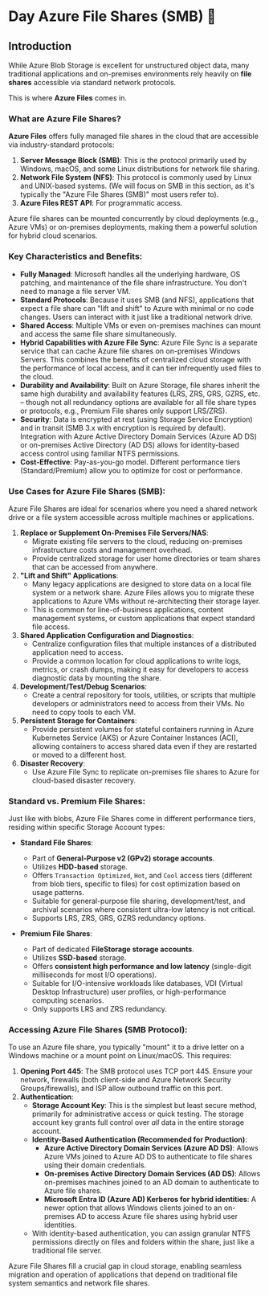 # Day Azure File Shares (SMB) 💾

## Introduction

While Azure Blob Storage is excellent for unstructured object data, many traditional applications and on-premises environments rely heavily on **file shares** accessible via standard network protocols. 

This is where **Azure Files** comes in.

### What are Azure File Shares?

**Azure Files** offers fully managed file shares in the cloud that are accessible via industry-standard protocols:

1.  **Server Message Block (SMB)**: This is the protocol primarily used by Windows, macOS, and some Linux distributions for network file sharing.
2.  **Network File System (NFS)**: This protocol is commonly used by Linux and UNIX-based systems. (We will focus on SMB in this section, as it's typically the "Azure File Shares (SMB)" most users refer to).
3.  **Azure Files REST API**: For programmatic access.

Azure file shares can be mounted concurrently by cloud deployments (e.g., Azure VMs) or on-premises deployments, making them a powerful solution for hybrid cloud scenarios.

### Key Characteristics and Benefits:

* **Fully Managed**: Microsoft handles all the underlying hardware, OS patching, and maintenance of the file share infrastructure. You don't need to manage a file server VM.
* **Standard Protocols**: Because it uses SMB (and NFS), applications that expect a file share can "lift and shift" to Azure with minimal or no code changes. Users can interact with it just like a traditional network drive.
* **Shared Access**: Multiple VMs or even on-premises machines can mount and access the same file share simultaneously.
* **Hybrid Capabilities with Azure File Sync**: Azure File Sync is a separate service that can cache Azure file shares on on-premises Windows Servers. This combines the benefits of centralized cloud storage with the performance of local access, and it can tier infrequently used files to the cloud.
* **Durability and Availability**: Built on Azure Storage, file shares inherit the same high durability and availability features (LRS, ZRS, GRS, GZRS, etc. – though not all redundancy options are available for all file share types or protocols, e.g., Premium File shares only support LRS/ZRS).
* **Security**: Data is encrypted at rest (using Storage Service Encryption) and in transit (SMB 3.x with encryption is required by default). Integration with Azure Active Directory Domain Services (Azure AD DS) or on-premises Active Directory (AD DS) allows for identity-based access control using familiar NTFS permissions.
* **Cost-Effective**: Pay-as-you-go model. Different performance tiers (Standard/Premium) allow you to optimize for cost or performance.

### Use Cases for Azure File Shares (SMB):

Azure File Shares are ideal for scenarios where you need a shared network drive or a file system accessible across multiple machines or applications.

1.  **Replace or Supplement On-Premises File Servers/NAS**:
    * Migrate existing file servers to the cloud, reducing on-premises infrastructure costs and management overhead.
    * Provide centralized storage for user home directories or team shares that can be accessed from anywhere.
2.  **"Lift and Shift" Applications**:
    * Many legacy applications are designed to store data on a local file system or a network share. Azure Files allows you to migrate these applications to Azure VMs without re-architecting their storage layer.
    * This is common for line-of-business applications, content management systems, or custom applications that expect standard file access.
3.  **Shared Application Configuration and Diagnostics**:
    * Centralize configuration files that multiple instances of a distributed application need to access.
    * Provide a common location for cloud applications to write logs, metrics, or crash dumps, making it easy for developers to access diagnostic data by mounting the share.
4.  **Development/Test/Debug Scenarios**:
    * Create a central repository for tools, utilities, or scripts that multiple developers or administrators need to access from their VMs. No need to copy tools to each VM.
5.  **Persistent Storage for Containers**:
    * Provide persistent volumes for stateful containers running in Azure Kubernetes Service (AKS) or Azure Container Instances (ACI), allowing containers to access shared data even if they are restarted or moved to a different host.
6.  **Disaster Recovery**:
    * Use Azure File Sync to replicate on-premises file shares to Azure for cloud-based disaster recovery.

### Standard vs. Premium File Shares:

Just like with blobs, Azure File Shares come in different performance tiers, residing within specific Storage Account types:

* **Standard File Shares**:
    * Part of **General-Purpose v2 (GPv2) storage accounts**.
    * Utilizes **HDD-based** storage.
    * Offers `Transaction Optimized`, `Hot`, and `Cool` access tiers (different from blob tiers, specific to files) for cost optimization based on usage patterns.
    * Suitable for general-purpose file sharing, development/test, and archival scenarios where consistent ultra-low latency is not critical.
    * Supports LRS, ZRS, GRS, GZRS redundancy options.

* **Premium File Shares**:
    * Part of dedicated **FileStorage storage accounts**.
    * Utilizes **SSD-based** storage.
    * Offers **consistent high performance and low latency** (single-digit milliseconds for most I/O operations).
    * Suitable for I/O-intensive workloads like databases, VDI (Virtual Desktop Infrastructure) user profiles, or high-performance computing scenarios.
    * Only supports LRS and ZRS redundancy.

### Accessing Azure File Shares (SMB Protocol):

To use an Azure file share, you typically "mount" it to a drive letter on a Windows machine or a mount point on Linux/macOS. This requires:

1.  **Opening Port 445**: The SMB protocol uses TCP port 445. Ensure your network, firewalls (both client-side and Azure Network Security Groups/firewalls), and ISP allow outbound traffic on this port.
2.  **Authentication**:
    * **Storage Account Key**: This is the simplest but least secure method, primarily for administrative access or quick testing. The storage account key grants full control over *all* data in the entire storage account.
    * **Identity-Based Authentication (Recommended for Production)**:
        * **Azure Active Directory Domain Services (Azure AD DS)**: Allows Azure VMs joined to Azure AD DS to authenticate to file shares using their domain credentials.
        * **On-premises Active Directory Domain Services (AD DS)**: Allows on-premises machines joined to an AD domain to authenticate to Azure file shares.
        * **Microsoft Entra ID (Azure AD) Kerberos for hybrid identities**: A newer option that allows Windows clients joined to an on-premises AD to access Azure file shares using hybrid user identities.
    * With identity-based authentication, you can assign granular NTFS permissions directly on files and folders within the share, just like a traditional file server.

Azure File Shares fill a crucial gap in cloud storage, enabling seamless migration and operation of applications that depend on traditional file system semantics and network file shares.
